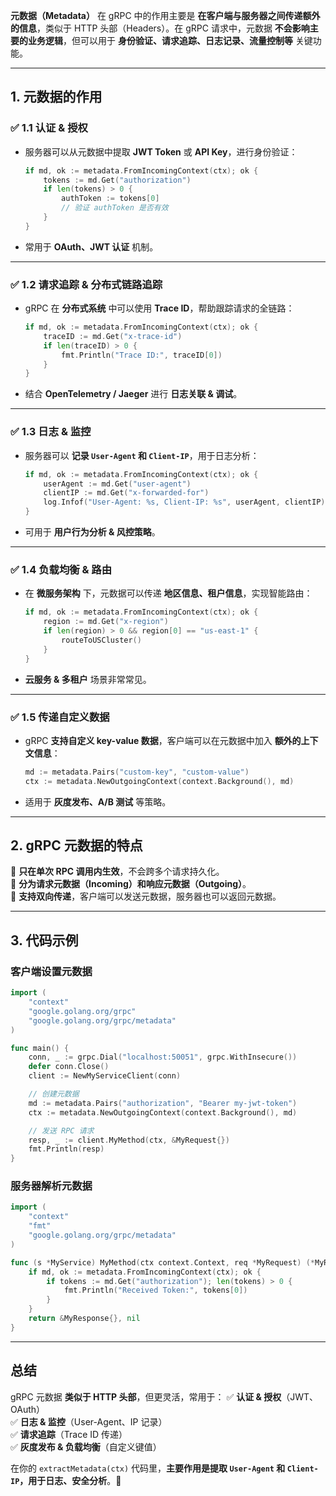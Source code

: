 
**元数据（Metadata）** 在 gRPC 中的作用主要是 **在客户端与服务器之间传递额外的信息**，类似于 HTTP 头部（Headers）。在 gRPC 请求中，元数据 **不会影响主要的业务逻辑**，但可以用于 **身份验证、请求追踪、日志记录、流量控制等** 关键功能。

---

## **1. 元数据的作用**

### ✅ **1.1 认证 & 授权**

- 服务器可以从元数据中提取 **JWT Token** 或 **API Key**，进行身份验证：
    
    ```go
    if md, ok := metadata.FromIncomingContext(ctx); ok {
        tokens := md.Get("authorization")
        if len(tokens) > 0 {
            authToken := tokens[0]
            // 验证 authToken 是否有效
        }
    }
    ```
    
- 常用于 **OAuth、JWT 认证** 机制。

---

### ✅ **1.2 请求追踪 & 分布式链路追踪**

- gRPC 在 **分布式系统** 中可以使用 **Trace ID**，帮助跟踪请求的全链路：
    
    ```go
    if md, ok := metadata.FromIncomingContext(ctx); ok {
        traceID := md.Get("x-trace-id")
        if len(traceID) > 0 {
            fmt.Println("Trace ID:", traceID[0])
        }
    }
    ```
    
- 结合 **OpenTelemetry / Jaeger** 进行 **日志关联 & 调试**。

---

### ✅ **1.3 日志 & 监控**

- 服务器可以 **记录 `User-Agent` 和 `Client-IP`**，用于日志分析：
    
    ```go
    if md, ok := metadata.FromIncomingContext(ctx); ok {
        userAgent := md.Get("user-agent")
        clientIP := md.Get("x-forwarded-for")
        log.Infof("User-Agent: %s, Client-IP: %s", userAgent, clientIP)
    }
    ```
    
- 可用于 **用户行为分析 & 风控策略**。

---

### ✅ **1.4 负载均衡 & 路由**

- 在 **微服务架构** 下，元数据可以传递 **地区信息、租户信息**，实现智能路由：
    
    ```go
    if md, ok := metadata.FromIncomingContext(ctx); ok {
        region := md.Get("x-region")
        if len(region) > 0 && region[0] == "us-east-1" {
            routeToUSCluster()
        }
    }
    ```
    
- **云服务 & 多租户** 场景非常常见。

---

### ✅ **1.5 传递自定义数据**

- gRPC **支持自定义 key-value 数据**，客户端可以在元数据中加入 **额外的上下文信息**：
    
    ```go
    md := metadata.Pairs("custom-key", "custom-value")
    ctx := metadata.NewOutgoingContext(context.Background(), md)
    ```
    
- 适用于 **灰度发布、A/B 测试** 等策略。

---

## **2. gRPC 元数据的特点**

🔹 **只在单次 RPC 调用内生效**，不会跨多个请求持久化。  
🔹 **分为请求元数据（Incoming）和响应元数据（Outgoing）**。  
🔹 **支持双向传递**，客户端可以发送元数据，服务器也可以返回元数据。

---

## **3. 代码示例**

### **客户端设置元数据**

```go
import (
	"context"
	"google.golang.org/grpc"
	"google.golang.org/grpc/metadata"
)

func main() {
	conn, _ := grpc.Dial("localhost:50051", grpc.WithInsecure())
	defer conn.Close()
	client := NewMyServiceClient(conn)

	// 创建元数据
	md := metadata.Pairs("authorization", "Bearer my-jwt-token")
	ctx := metadata.NewOutgoingContext(context.Background(), md)

	// 发送 RPC 请求
	resp, _ := client.MyMethod(ctx, &MyRequest{})
	fmt.Println(resp)
}
```

### **服务器解析元数据**

```go
import (
	"context"
	"fmt"
	"google.golang.org/grpc/metadata"
)

func (s *MyService) MyMethod(ctx context.Context, req *MyRequest) (*MyResponse, error) {
	if md, ok := metadata.FromIncomingContext(ctx); ok {
		if tokens := md.Get("authorization"); len(tokens) > 0 {
			fmt.Println("Received Token:", tokens[0])
		}
	}
	return &MyResponse{}, nil
}
```

---

## **总结**

gRPC 元数据 **类似于 HTTP 头部**，但更灵活，常用于： ✅ **认证 & 授权**（JWT、OAuth）  
✅ **日志 & 监控**（User-Agent、IP 记录）  
✅ **请求追踪**（Trace ID 传递）  
✅ **灰度发布 & 负载均衡**（自定义键值）

在你的 `extractMetadata(ctx)` 代码里，**主要作用是提取 `User-Agent` 和 `Client-IP`，用于日志、安全分析**。🚀